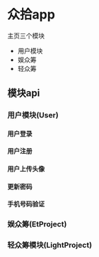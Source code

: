 # 众拾app
主页三个模块

* 用户模块
* 娱众筹
* 轻众筹

## 模块api

### 用户模块(User)

#### 用户登录

#### 用户注册 

#### 用户上传头像

#### 更新密码

#### 手机号码验证



### 娱众筹(EtProject)

#### 


### 轻众筹模块(LightProject)


